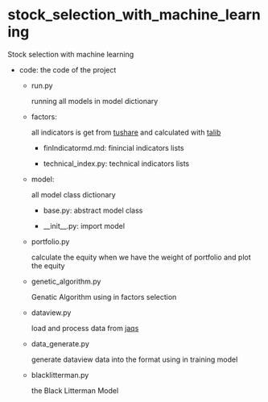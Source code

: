 # stock_selection_with_machine_learning
Stock selection with machine learning 

* code:
  the code of the project

  * run.py 

    running all models in model dictionary

  * factors:

    all indicators is get from [tushare](https://tushare.pro/) and calculated with [talib](https://github.com/mrjbq7/ta-lib)

    * finIndicatormd.md: finincial indicators lists

    * technical_index.py: technical indicators lists

  * model:

    all model class dictionary

    * base.py: abstract model class

    * \_\_init\_\_.py: import model

  * portfolio.py

    calculate the equity when we have the weight of portfolio and plot the equity

  * genetic_algorithm.py

    Genatic Algorithm using in factors selection

  * dataview.py

    load and process data from [jaqs](https://github.com/quantOS-org/JAQS)

  * data_generate.py
  
    generate dataview data into the format using in training model

  * blacklitterman.py

    the Black Litterman Model 
